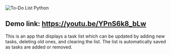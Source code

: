 ![To-Do List Python](https://github.com/sfiguero-git/ToDoList/assets/35702217/6bf20caa-9871-4325-b2b8-13d8b83afe74)
## Demo link: https://youtu.be/YPnS6k8_bLw

This is an app that displays a task list which can be updated by adding new tasks, deleting old ones, and clearing the list.
The list is automatically saved as tasks are added or removed.
